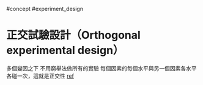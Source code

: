 #concept 
#experiment_design

# 正交試驗設計（Orthogonal experimental design）

多個變因之下 不用窮舉法做所有的實驗
每個因素的每個水平與另一個因素各水平各碰一次，這就是正交性
[ref](https://kkboxsqa.wordpress.com/2013/11/11/%E6%AD%A3%E4%BA%A4%E8%A9%A6%E9%A9%97%E8%A8%AD%E8%A8%88%EF%BC%88orthogonal-experimental-design%EF%BC%89/)